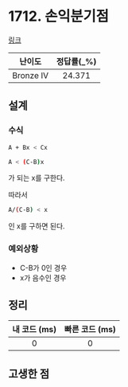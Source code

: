 # 1712. 손익분기점

[링크](https://www.acmicpc.net/problem/1712)

|  난이도   | 정답률(\_%) |
| :-------: | :---------: |
| Bronze IV |   24.371    |

## 설계

### 수식

```sh
A + Bx < Cx

A < (C-B)x
```

가 되는 x를 구한다.

따라서

```sh
A/(C-B) < x
```

인 x를 구하면 된다.

### 예외상황

- C-B가 0인 경우
- x가 음수인 경우

## 정리

| 내 코드 (ms) | 빠른 코드 (ms) |
| :----------: | :------------: |
|      0       |       0        |

## 고생한 점
